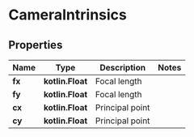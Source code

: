 
# CameraIntrinsics

## Properties
Name | Type | Description | Notes
------------ | ------------- | ------------- | -------------
**fx** | **kotlin.Float** | Focal length | 
**fy** | **kotlin.Float** | Focal length | 
**cx** | **kotlin.Float** | Principal point | 
**cy** | **kotlin.Float** | Principal point | 



